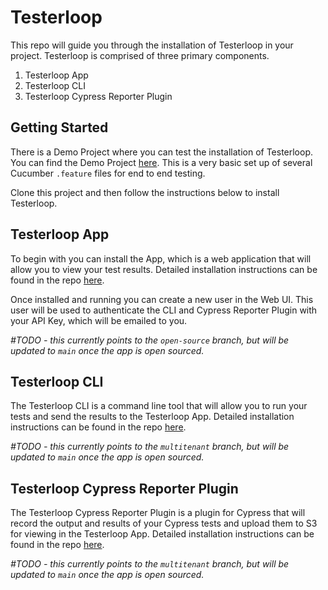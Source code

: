 # Testerloop

This repo will guide you through the installation of Testerloop in your project. Testerloop is comprised of three primary components.

1. Testerloop App
2. Testerloop CLI
3. Testerloop Cypress Reporter Plugin

## Getting Started

There is a Demo Project where you can test the installation of Testerloop. You can find the Demo Project [here](https://github.com/testerloop/demo-project). This is a very basic set up of several Cucumber `.feature` files for end to end testing.

Clone this project and then follow the instructions below to install Testerloop.

## Testerloop App

To begin with you can install the App, which is a web application that will allow you to view your test results. Detailed installation instructions can be found in the repo [here](https://github.com/testerloop/testerloop-app/tree/open-source).

Once installed and running you can create a new user in the Web UI. This user will be used to authenticate the CLI and Cypress Reporter Plugin with your API Key, which will be emailed to you.

_#TODO - this currently points to the `open-source` branch, but will be updated to `main` once the app is open sourced._

## Testerloop CLI

The Testerloop CLI is a command line tool that will allow you to run your tests and send the results to the Testerloop App. Detailed installation instructions can be found in the repo [here](https://github.com/testerloop/testerloop-cli/tree/multitenant). 

_#TODO - this currently points to the `multitenant` branch, but will be updated to `main` once the app is open sourced._

## Testerloop Cypress Reporter Plugin

The Testerloop Cypress Reporter Plugin is a plugin for Cypress that will record the output and results of your Cypress tests and upload them to S3 for viewing in the Testerloop App. Detailed installation instructions can be found in the repo [here](https://github.com/testerloop/cypress-reporter-plugin/tree/multitenant). 

_#TODO - this currently points to the `multitenant` branch, but will be updated to `main` once the app is open sourced._
